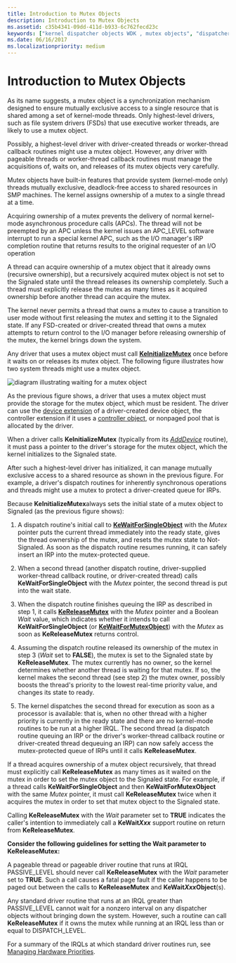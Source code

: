 ```yaml
---
title: Introduction to Mutex Objects
description: Introduction to Mutex Objects
ms.assetid: c35b4341-09dd-411d-b933-6c762fecd23c
keywords: ["kernel dispatcher objects WDK , mutex objects", "dispatcher objects WDK kernel , mutex objects", "mutex objects WDK kernel", "mutually exclusive access WDK kernel", "waiting on mutex objects"]
ms.date: 06/16/2017
ms.localizationpriority: medium
---
```


# Introduction to Mutex Objects


As its name suggests, a mutex object is a synchronization mechanism designed to ensure mutually exclusive access to a single resource that is shared among a set of kernel-mode threads. Only highest-level drivers, such as file system drivers (FSDs) that use executive worker threads, are likely to use a mutex object.

Possibly, a highest-level driver with driver-created threads or worker-thread callback routines might use a mutex object. However, any driver with pageable threads or worker-thread callback routines must manage the acquisitions of, waits on, and releases of its mutex objects very carefully.

Mutex objects have built-in features that provide system (kernel-mode only) threads mutually exclusive, deadlock-free access to shared resources in SMP machines. The kernel assigns ownership of a mutex to a single thread at a time.

Acquiring ownership of a mutex prevents the delivery of normal kernel-mode asynchronous procedure calls (APCs). The thread will not be preempted by an APC unless the kernel issues an APC\_LEVEL software interrupt to run a special kernel APC, such as the I/O manager's IRP completion routine that returns results to the original requester of an I/O operation

A thread can acquire ownership of a mutex object that it already owns (recursive ownership), but a recursively acquired mutex object is not set to the Signaled state until the thread releases its ownership completely. Such a thread must explicitly release the mutex as many times as it acquired ownership before another thread can acquire the mutex.

The kernel never permits a thread that owns a mutex to cause a transition to user mode without first releasing the mutex and setting it to the Signaled state. If any FSD-created or driver-created thread that owns a mutex attempts to return control to the I/O manager before releasing ownership of the mutex, the kernel brings down the system.

Any driver that uses a mutex object must call [**KeInitializeMutex**](/windows-hardware/drivers/ddi/wdm/nf-wdm-keinitializemutex) once before it waits on or releases its mutex object. The following figure illustrates how two system threads might use a mutex object.

![diagram illustrating waiting for a mutex object](images/3mutxobj.png)

As the previous figure shows, a driver that uses a mutex object must provide the storage for the mutex object, which must be resident. The driver can use the [device extension](device-extensions.md) of a driver-created device object, the controller extension if it uses a [controller object](./introduction-to-controller-objects.md), or nonpaged pool that is allocated by the driver.

When a driver calls **KeInitializeMutex** (typically from its [*AddDevice*](/windows-hardware/drivers/ddi/wdm/nc-wdm-driver_add_device) routine), it must pass a pointer to the driver's storage for the mutex object, which the kernel initializes to the Signaled state.

After such a highest-level driver has initialized, it can manage mutually exclusive access to a shared resource as shown in the previous figure. For example, a driver's dispatch routines for inherently synchronous operations and threads might use a mutex to protect a driver-created queue for IRPs.

Because **KeInitializeMutex**always sets the initial state of a mutex object to Signaled (as the previous figure shows):

1.  A dispatch routine's initial call to [**KeWaitForSingleObject**](/windows-hardware/drivers/ddi/wdm/nf-wdm-kewaitforsingleobject) with the *Mutex* pointer puts the current thread immediately into the ready state, gives the thread ownership of the mutex, and resets the mutex state to Not-Signaled. As soon as the dispatch routine resumes running, it can safely insert an IRP into the mutex-protected queue.

2.  When a second thread (another dispatch routine, driver-supplied worker-thread callback routine, or driver-created thread) calls **KeWaitForSingleObject** with the *Mutex* pointer, the second thread is put into the wait state.

3.  When the dispatch routine finishes queuing the IRP as described in step 1, it calls [**KeReleaseMutex**](/windows-hardware/drivers/ddi/wdm/nf-wdm-kereleasemutex) with the *Mutex* pointer and a Boolean *Wait* value, which indicates whether it intends to call **KeWaitForSingleObject** (or [**KeWaitForMutexObject**](https://msdn.microsoft.com/library/windows/hardware/ff553344)) with the *Mutex* as soon as **KeReleaseMutex** returns control.

4.  Assuming the dispatch routine released its ownership of the mutex in step 3 (*Wait* set to **FALSE**), the mutex is set to the Signaled state by **KeReleaseMutex**. The mutex currently has no owner, so the kernel determines whether another thread is waiting for that mutex. If so, the kernel makes the second thread (see step 2) the mutex owner, possibly boosts the thread's priority to the lowest real-time priority value, and changes its state to ready.

5.  The kernel dispatches the second thread for execution as soon as a processor is available: that is, when no other thread with a higher priority is currently in the ready state and there are no kernel-mode routines to be run at a higher IRQL. The second thread (a dispatch routine queuing an IRP or the driver's worker-thread callback routine or driver-created thread dequeuing an IRP) can now safely access the mutex-protected queue of IRPs until it calls **KeReleaseMutex**.

If a thread acquires ownership of a mutex object recursively, that thread must explicitly call **KeReleaseMutex** as many times as it waited on the mutex in order to set the mutex object to the Signaled state. For example, if a thread calls **KeWaitForSingleObject** and then **KeWaitForMutexObject** with the same *Mutex* pointer, it must call **KeReleaseMutex** twice when it acquires the mutex in order to set that mutex object to the Signaled state.

Calling **KeReleaseMutex** with the *Wait* parameter set to **TRUE** indicates the caller's intention to immediately call a **KeWait*Xxx*** support routine on return from **KeReleaseMutex**.

**Consider the following guidelines for setting the Wait parameter to KeReleaseMutex:**

A pageable thread or pageable driver routine that runs at IRQL PASSIVE\_LEVEL should never call **KeReleaseMutex** with the *Wait* parameter set to **TRUE**. Such a call causes a fatal page fault if the caller happens to be paged out between the calls to **KeReleaseMutex** and **KeWait*Xxx*Object**(s).

Any standard driver routine that runs at an IRQL greater than PASSIVE\_LEVEL cannot wait for a nonzero interval on any dispatcher objects without bringing down the system. However, such a routine can call **KeReleaseMutex** if it owns the mutex while running at an IRQL less than or equal to DISPATCH\_LEVEL.

For a summary of the IRQLs at which standard driver routines run, see [Managing Hardware Priorities](managing-hardware-priorities.md).

 

